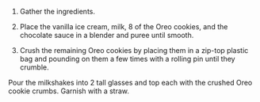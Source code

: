 1) Gather the ingredients. 

2) Place the vanilla ice cream, milk, 8 of the Oreo cookies, and the chocolate sauce in a blender and puree until smooth. 

3) Crush the remaining Oreo cookies by placing them in a zip-top plastic bag and pounding on them a few times with a rolling pin until they crumble.

Pour the milkshakes into 2 tall glasses and top each with the crushed Oreo cookie crumbs. Garnish with a straw. 
